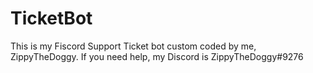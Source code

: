 # TicketBot
This is my Fiscord Support Ticket bot custom coded by me, ZippyTheDoggy.
If you need help, my Discord is ZippyTheDoggy#9276
